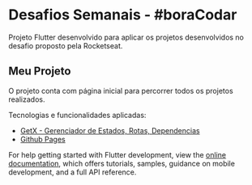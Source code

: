 # Desafios Semanais - #boraCodar

Projeto Flutter desenvolvido para aplicar os projetos desenvolvidos no desafio proposto pela Rocketseat.

## Meu Projeto

O projeto conta com página inicial para percorrer todos os projetos realizados.

Tecnologias e funcionalidades aplicadas:

- [GetX - Gerenciador de Estados, Rotas, Dependencias](https://github.com/jonataslaw/getx/blob/master/README.pt-br.md)
- [Github Pages](lukassorth.github.io/desafios_semanais/)

For help getting started with Flutter development, view the
[online documentation](https://docs.flutter.dev/), which offers tutorials,
samples, guidance on mobile development, and a full API reference.
